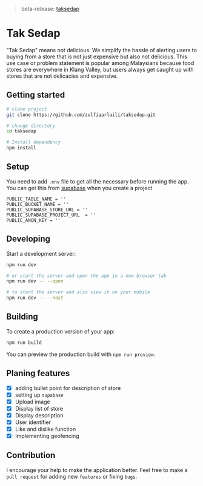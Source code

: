 > beta-release: [taksedap](https://taksedap.vercel.app)

# Tak Sedap

"Tak Sedap" means not delicious. We simplify the hassle of alerting users to buying from a store that is not just expensive but also not delicious. This use case or problem statement is popular among Malaysians because food stores are everywhere in Klang Valley, but users always get caught up with stores that are not delicacies and expensive.

## Getting started

```bash
# clone project
git clone https://github.com/zulfiqarlaili/taksedap.git

# change directory
cd taksedap

# Install dependency
npm install

```

## Setup

You need to add `.env` file to get all the necessary before running the app. You can get this from [supabase](https://supabase.com/) when you create a project

```
PUBLIC_TABLE_NAME = ''
PUBLIC_BUCKET_NAME = ''
PUBLIC_SUPABASE_STORE_URL = ''
PUBLIC_SUPABASE_PROJECT_URL  = ''
PUBLIC_ANON_KEY = ''
```

## Developing

Start a development server:

```bash
npm run dev

# or start the server and open the app in a new browser tab
npm run dev -- --open

# to start the server and also view it on your mobile
npm run dev -- --host
```

## Building

To create a production version of your app:

```bash
npm run build
```

You can preview the production build with `npm run preview`.

## Planing features

- [x] adding bullet point for description of store
- [x] setting up `supabase`
- [x] Upload image
- [x] Display list of store
- [x] Display description
- [x] User identifier
- [x] Like and dislike function
- [x] Implementing geofencing

## Contribution

I encourage your help to make the application better. Feel free to make a `pull request` for adding new `features` or fixing `bugs`.
